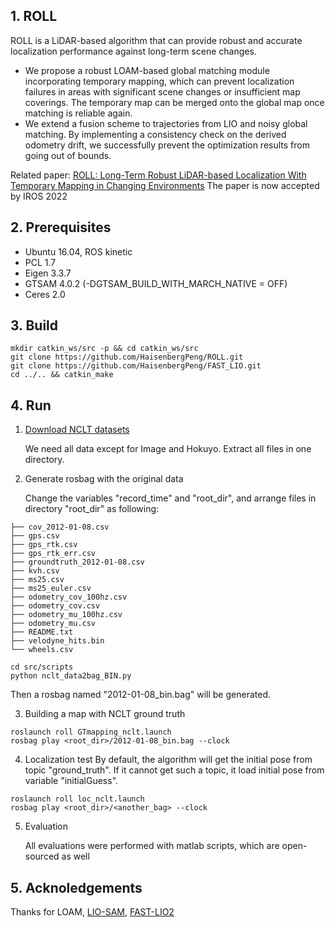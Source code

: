 ## 1. ROLL
ROLL is a LiDAR-based algorithm that can provide robust and accurate localization performance against long-term scene changes. 

* We propose a robust LOAM-based global matching module incorporating temporary mapping, which can prevent localization failures in areas with significant scene changes or insufficient map coverings. The temporary map can be merged onto the global map once matching is reliable again.
* We extend a fusion scheme to trajectories from LIO and noisy global matching. By implementing a consistency check on the derived odometry drift, we successfully prevent the optimization results from going out of bounds.

Related paper: [ROLL: Long-Term Robust LiDAR-based Localization With Temporary Mapping in Changing Environments](https://arxiv.org/abs/2203.03923)
The paper is now accepted by IROS 2022

## 2. Prerequisites
* Ubuntu 16.04, ROS kinetic
* PCL 1.7
* Eigen 3.3.7
* GTSAM 4.0.2 (-DGTSAM_BUILD_WITH_MARCH_NATIVE = OFF)
* Ceres 2.0


## 3. Build
```
mkdir catkin_ws/src -p && cd catkin_ws/src
git clone https://github.com/HaisenbergPeng/ROLL.git
git clone https://github.com/HaisenbergPeng/FAST_LIO.git
cd ../.. && catkin_make
```

## 4. Run
1. [Download NCLT datasets](http://robots.engin.umich.edu/nclt/)

    We need all data except for Image and Hokuyo. Extract all files in one directory.
2. Generate rosbag with the original data

    Change the variables "record_time" and "root_dir", and arrange files in directory "root_dir" as following:
```
├── cov_2012-01-08.csv
├── gps.csv
├── gps_rtk.csv
├── gps_rtk_err.csv
├── groundtruth_2012-01-08.csv
├── kvh.csv
├── ms25.csv
├── ms25_euler.csv
├── odometry_cov_100hz.csv
├── odometry_cov.csv
├── odometry_mu_100hz.csv
├── odometry_mu.csv
├── README.txt
├── velodyne_hits.bin
└── wheels.csv
```
```
cd src/scripts
python nclt_data2bag_BIN.py
```
Then a rosbag named "2012-01-08_bin.bag" will be generated.

3. Building a map with NCLT ground truth
```
roslaunch roll GTmapping_nclt.launch
rosbag play <root_dir>/2012-01-08_bin.bag --clock
```

4. Localization test
By default, the algorithm will get the initial pose from topic "ground_truth". If it cannot get such a topic,
 it load initial pose from variable "initialGuess".
```
roslaunch roll loc_nclt.launch
rosbag play <root_dir>/<another_bag> --clock
```

5. Evaluation

    All evaluations were performed with matlab scripts, which are open-sourced as well 

## 5. Acknoledgements
Thanks for LOAM, [LIO-SAM](https://github.com/TixiaoShan/LIO-SAM), [FAST-LIO2](https://github.com/hku-mars/FAST_LIO)
